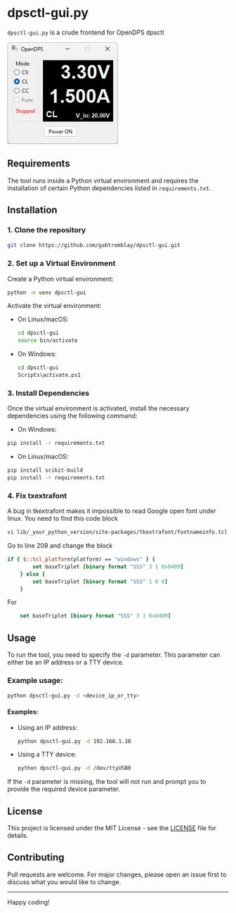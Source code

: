 
# dpsctl-gui.py

`dpsctl-gui.py` is a crude frontend for OpenDPS dpsctl

![dpsctl-gui in action](https://github.com/gabtremblay/dpsctl-gui/blob/main/assets/sc.png?raw=true)

## Requirements

The tool runs inside a Python virtual environment and requires the installation of certain Python dependencies listed in `requirements.txt`.

## Installation

### 1. Clone the repository

```bash
git clone https://github.com/gabtremblay/dpsctl-gui.git
```

### 2. Set up a Virtual Environment

Create a Python virtual environment:

```bash
python -m venv dpsctl-gui
```

Activate the virtual environment:

- On Linux/macOS:

  ```bash
  cd dpsctl-gui
  source bin/activate
  ```

- On Windows:

  ```bash
  cd dpsctl-gui
  Scripts\activate.ps1
  ```

### 3. Install Dependencies

Once the virtual environment is activated, install the necessary dependencies using the following command:

- On Windows:
```bash
pip install -r requirements.txt
```

- On Linux/macOS:
```bash
pip install scikit-build
pip install -r requirements.txt
````

### 4. Fix txextrafont

A bug in tkextrafont makes it impossible to read Google open font under linux. You need to find this code block 

```bash
vi lib/_your_python_version/site-packages/tkextrafont/fontnameinfo.tcl
````

Go to line 209 and change the block

```tcl
if { $::tcl_platform(platform) == "windows" } {
		set baseTriplet [binary format "SSS" 3 1 0x0409]	 
	} else {
		set baseTriplet [binary format "SSS" 1 0 0]	 
	}
````

For

```tcl
	set baseTriplet [binary format "SSS" 3 1 0x0409]	
````

## Usage

To run the tool, you need to specify the `-d` parameter. This parameter can either be an IP address or a TTY device.

### Example usage:

```bash
python dpsctl-gui.py -d <device_ip_or_tty>
```

#### Examples:

- Using an IP address:

  ```bash
  python dpsctl-gui.py -d 192.168.1.10
  ```

- Using a TTY device:

  ```bash
  python dpsctl-gui.py -d /dev/ttyUSB0
  ```

If the `-d` parameter is missing, the tool will not run and prompt you to provide the required device parameter.

## License

This project is licensed under the MIT License - see the [LICENSE](LICENSE) file for details.

## Contributing

Pull requests are welcome. For major changes, please open an issue first to discuss what you would like to change.

---

Happy coding!

